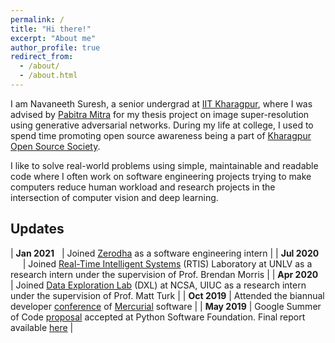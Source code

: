 ```yaml
---
permalink: /
title: "Hi there!"
excerpt: "About me"
author_profile: true
redirect_from: 
  - /about/
  - /about.html
---
```


I am Navaneeth Suresh, a senior undergrad at [IIT Kharagpur](http://iitkgp.ac.in/), where I was advised by [Pabitra Mitra](http://cse.iitkgp.ac.in/~pabitra/) for my thesis project on image super-resolution using generative adversarial networks. During my life at college, I used to spend time promoting open source awareness being a part of [Kharagpur Open Source Society](https://kossiitkgp.org/).

I like to solve real-world problems using simple, maintainable and readable code where I often work on software engineering projects trying to make computers reduce human workload and research projects in the intersection of computer vision and deep learning.

Updates
-------

| **Jan 2021** &nbsp;                   | Joined [Zerodha](https://zerodha.com/) as a software engineering intern |
| **Jul 2020** &nbsp;&nbsp;&nbsp;&nbsp; | Joined [Real-Time Intelligent Systems](http://rtis.oit.unlv.edu/) (RTIS) Laboratory at UNLV as a research intern under the supervision of Prof. Brendan Morris |
| **Apr 2020**	&nbsp;                  | Joined [Data Exploration Lab](http://dxl.ncsa.illinois.edu/) (DXL) at NCSA, UIUC as a research intern under the supervision of Prof. Matt Turk |
| **Oct 2019**	                        | Attended the biannual developer [conference](https://www.mercurial-scm.org/wiki/5.2sprint) of [Mercurial](https://www.mercurial-scm.org/) software |
| **May 2019**		                | Google Summer of Code [proposal](https://summerofcode.withgoogle.com/archive/2019/projects/6568086956670976/) accepted at Python Software Foundation. Final report available [here](https://medium.com/@themousepotato/google-summer-of-code-2019-report-mercurial-55325a9bf2cb) |
